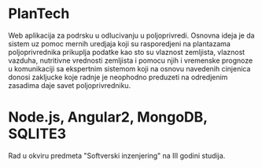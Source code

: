 # PlanTech
Web aplikacija za podrsku u odlucivanju u poljoprivredi. Osnovna ideja je da sistem uz pomoc mernih uredjaja koji su rasporedjeni na plantazama poljoprivrednika prikuplja podatke kao sto su vlaznost zemljista, vlaznost vazduha, nutritivne vrednosti zemljista i pomocu njih i vremenske prognoze u komunikaciji sa ekspertnim sistemom koji na osnovu navedenih cinjenica donosi zakljucke koje radnje je neophodno preduzeti na odredjenim zasadima daje savet poljoprivredniku.


# Node.js, Angular2, MongoDB, SQLITE3
Rad u okviru predmeta "Softverski inzenjering" na III godini studija. 

